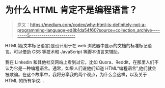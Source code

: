 # 为什么 HTML 肯定不是编程语言？

> 原文：<https://medium.com/codex/why-html-is-definitely-not-a-programming-language-ed8b1da54f60?source=collection_archive---------5----------------------->

HTML(超文本标记语言)是设计用于在 web 浏览器中显示的文档的标准标记语言。可以借助 CSS 等技术和 JavaScript 等脚本语言来辅助。

我在 Linkedin 和其他社交网站上看到过它，比如 Quora、Reddit，在那里人们不认为它是一种编程语言。通常，如果人们说他们知道 HTML“编程语言”,他们就会被欺骗。在这个故事中，我将分享我的两个观点，为什么会这样，以及关于 HTML 的所有争议…